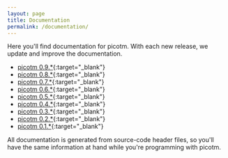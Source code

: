 ```yaml
---
layout: page
title: Documentation
permalink: /documentation/
---
```


Here you'll find documentation for picotm. With each new release, we
update and improve the documentation.

 - [picotm 0.9.\*][picotm-0_9_0]{:target="_blank"}
 - [picotm 0.8.\*][picotm-0_8_0]{:target="_blank"}
 - [picotm 0.7.\*][picotm-0_7_0]{:target="_blank"}
 - [picotm 0.6.\*][picotm-0_6_0]{:target="_blank"}
 - [picotm 0.5.\*][picotm-0_5_0]{:target="_blank"}
 - [picotm 0.4.\*][picotm-0_4_0]{:target="_blank"}
 - [picotm 0.3.\*][picotm-0_3_0]{:target="_blank"}
 - [picotm 0.2.\*][picotm-0_2_0]{:target="_blank"}
 - [picotm 0.1.\*][picotm-0_1_0]{:target="_blank"}

All documentation is generated from source-code header files, so you'll
have the same information at hand while you're programming with picotm.

[picotm-0_9_0]: /docs/picotm-doc-0.9.0/index.html
[picotm-0_8_0]: /docs/picotm-doc-0.8.0/index.html
[picotm-0_7_0]: /docs/picotm-doc-0.7.0/index.html
[picotm-0_6_0]: /docs/picotm-doc-0.6.0/index.html
[picotm-0_5_0]: /docs/picotm-doc-0.5.0/index.html
[picotm-0_4_0]: /docs/picotm-doc-0.4.0/index.html
[picotm-0_3_0]: /docs/picotm-doc-0.3.0/index.html
[picotm-0_2_0]: /docs/picotm-doc-0.2.0/index.html
[picotm-0_1_0]: /docs/picotm-0.1.0/index.html
